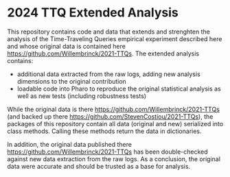 # 2024 TTQ Extended Analysis

This repository contains code and data that extends and strenghten the analysis of the Time-Traveling Queries empirical experiment described here and whose original data is contained here https://github.com/Willembrinck/2021-TTQs.
The extended analysis contains:
- additional data extracted from the raw logs, adding new analysis dimensions to the original contribution
- loadable code into Pharo to reproduce the original statistical analysis as well as new tests (including robustness tests)

While the original data is there https://github.com/Willembrinck/2021-TTQs (and backed up there https://github.com/StevenCostiou/2021-TTQs), the packages of this repository contain all data (original and new) serialized into class methods.
Calling these methods return the data in dictionaries.

In addition, the original data published there https://github.com/Willembrinck/2021-TTQs has been double-checked against new data extraction from the raw logs.
As a conclusion, the original data were accurate and should be trusted as a base for analysis.
